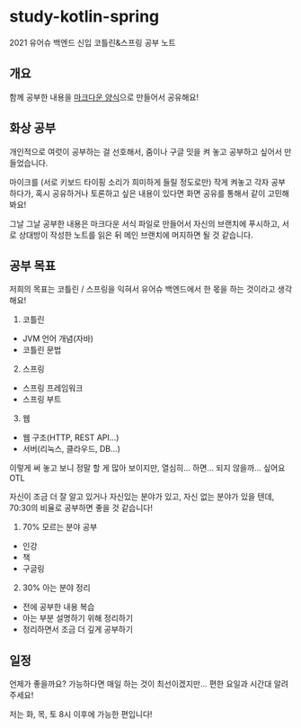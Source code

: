 # study-kotlin-spring

2021 유어슈 백엔드 신입 코틀린&amp;스프링 공부 노트

## 개요

함께 공부한 내용을 [마크다운 양식](https://gist.github.com/ihoneymon/652be052a0727ad59601)으로 만들어서 공유해요!

## 화상 공부

개인적으로 여럿이 공부하는 걸 선호해서, 줌이나 구글 밋을 켜 놓고 공부하고 싶어서 만들었습니다.

마이크를 (서로 키보드 타이핑 소리가 희미하게 들릴 정도로만) 작게 켜놓고 각자 공부하다가, 혹시 공유하거나 토론하고 싶은 내용이 있다면 화면 공유를 통해서 같이 고민해봐요!

그날 그날 공부한 내용은 마크다운 서식 파일로 만들어서 자신의 브랜치에 푸시하고, 서로 상대방이 작성한 노트를 읽은 뒤 메인 브랜치에 머지하면 될 것 같습니다.

## 공부 목표

저희의 목표는 코틀린 / 스프링을 익혀서 유어슈 백엔드에서 한 몫을 하는 것이라고 생각해요!


1. 코틀린
  * JVM 언어 개념(자바)
  * 코틀린 문법
2. 스프링
  * 스프링 프레임워크
  * 스프링 부트
3. 웹
  * 웹 구조(HTTP, REST API...)
  * 서버(리눅스, 클라우드, DB...)


이렇게 써 놓고 보니 정말 할 게 많아 보이지만, 열심히... 하면... 되지 않을까... 싶어요 OTL

자신이 조금 더 잘 알고 있거나 자신있는 분야가 있고, 자신 없는 분야가 있을 텐데, 70:30의 비율로 공부하면 좋을 것 같습니다!

1. 70% 모르는 분야 공부

  * 인강
  * 책
  * 구글링

2. 30% 아는 분야 정리
  * 전에 공부한 내용 복습
  * 아는 부분 설명하기 위해 정리하기
  * 정리하면서 조금 더 깊게 공부하기

## 일정

언제가 좋을까요? 가능하다면 매일 하는 것이 최선이겠지만... 편한 요일과 시간대 알려주세요!

저는 화, 목, 토 8시 이후에 가능한 편입니다!
